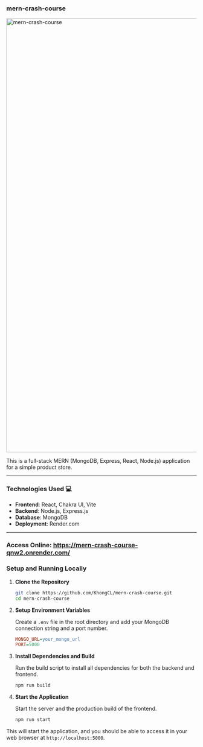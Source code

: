 ### mern-crash-course

<img width="1920" height="1151" alt="mern-crash-course" src="https://github.com/user-attachments/assets/90992a39-7eb7-494a-a6a5-34140f942781" />

This is a full-stack MERN (MongoDB, Express, React, Node.js) application for a simple product store.

---

### Technologies Used 💻

* **Frontend**: React, Chakra UI, Vite
* **Backend**: Node.js, Express.js
* **Database**: MongoDB
* **Deployment**: Render.com

---

### Access Online: https://mern-crash-course-qnw2.onrender.com/

### Setup and Running Locally

1.  **Clone the Repository**

    ```bash
    git clone https://github.com/KhongCL/mern-crash-course.git
    cd mern-crash-course
    ```

2.  **Setup Environment Variables**

    Create a `.env` file in the root directory and add your MongoDB connection string and a port number.

    ```ini
    MONGO_URL=your_mongo_url
    PORT=5000
    ```

3.  **Install Dependencies and Build**

    Run the build script to install all dependencies for both the backend and frontend.

    ```bash
    npm run build
    ```

4.  **Start the Application**

    Start the server and the production build of the frontend.

    ```bash
    npm run start
    ```

This will start the application, and you should be able to access it in your web browser at `http://localhost:5000`.
